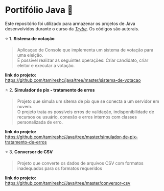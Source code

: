 # Portifólio Java  :open_file_folder:

Este repositório foi utilizado para armazenar os projetos de Java desenvolvidos durante o curso da _[Trybe](https://www.betrybe.com/)_.
Os códigos são autorais.<br>

:star: 1. **Sistema de votação** <br>
>Aplicaçao de Console que implementa um sistema de votação para uma eleição.  <br>
>É possível realizar as seguintes operações: Criar candidato, criar eleitor e executar a votação.<br>

  **link do projeto:**<br>
https://github.com/tamireshc/java/tree/master/sistema-de-votacao <br>

:star: 2. **Simulador de pix - tratamento de erros** <br>
>Projeto que simula um sitema de pix que se conecta a um servidor em nuvem.<br>
>O projeto trata os possíveis erros de validação, indisponibilidade de recursos ou usuário, conexão e erros internos com classes personalizada de erro.<br>

  **link do projeto:**<br>
https://github.com/tamireshc/Java/tree/master/simulador-de-pix-tratamento-de-erros <br>

:star: 3. **Conversor de CSV** <br>
>Projeto que converte os dados de arquivos CSV com formatos inadequados para os formatos requeridos<br>

  **link do projeto:**<br>
https://github.com/tamireshc/Java/tree/master/conversor-csv <br>
